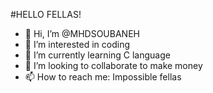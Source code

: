#HELLO FELLAS!



- 👋 Hi, I’m @MHDSOUBANEH
- 👀 I’m interested in coding
- 🌱 I’m currently learning C language
- 💞️ I’m looking to collaborate to make money
- 📫 How to reach me: Impossible fellas



<!---
MHDSOUBANEH/MHDSOUBANEH is a ✨ special ✨ repository because its `README.md` (this file) appears on your GitHub profile.
You can click the Preview link to take a look at your changes.
--->
